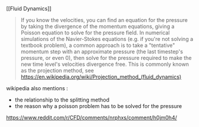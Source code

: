 [[Fluid Dynamics]]



>If you know the velocities, you can find an equation for the pressure by taking the divergence of the momentum equations, giving a Poisson equation to solve for the pressure field.
>In numerical simulations of the Navier-Stokes equations (e.g. if you're not solving a textbook problem), a common approach is to take a "tentative" momentum step with an approximate pressure (the last timestep's pressure, or even 0), then solve for the pressure required to make the new time level's velocities divergence free. This is commonly known as the projection method, see https://en.wikipedia.org/wiki/Projection_method_(fluid_dynamics)


wikipedia also mentions :

- the relationship to the splitting method
- the reason why a poisson problem has to be solved for the pressure

https://www.reddit.com/r/CFD/comments/nrphxs/comment/h0jm0h4/